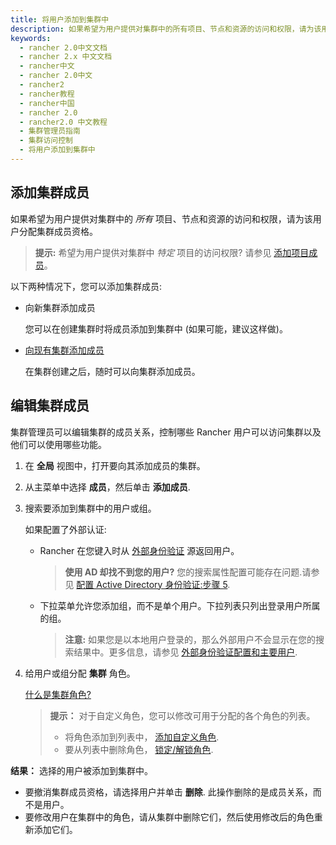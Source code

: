 ```yaml
---
title: 将用户添加到集群中
description: 如果希望为用户提供对集群中的所有项目、节点和资源的访问和权限，请为该用户分配集群成员资格。以下两种情况下，您可以添加集群成员。向新集群添加成员，您可以在创建集群时将成员添加到集群中。向现有集群添加成员，在集群创建之后，随时可以向集群添加成员。
keywords:
  - rancher 2.0中文文档
  - rancher 2.x 中文文档
  - rancher中文
  - rancher 2.0中文
  - rancher2
  - rancher教程
  - rancher中国
  - rancher 2.0
  - rancher2.0 中文教程
  - 集群管理员指南
  - 集群访问控制
  - 将用户添加到集群中
---
```


## 添加集群成员

如果希望为用户提供对集群中的 _所有_ 项目、节点和资源的访问和权限，请为该用户分配集群成员资格。

> **提示:** 希望为用户提供对集群中 _特定_ 项目的访问权限? 请参见 [添加项目成员](/docs/project-admin/project-members/_index)。

以下两种情况下，您可以添加集群成员:

- 向新集群添加成员

  您可以在创建集群时将成员添加到集群中 (如果可能，建议这样做)。

- [向现有集群添加成员](#编辑集群成员)

  在集群创建之后，随时可以向集群添加成员。

## 编辑集群成员

集群管理员可以编辑集群的成员关系，控制哪些 Rancher 用户可以访问集群以及他们可以使用哪些功能。

1.  在 **全局** 视图中，打开要向其添加成员的集群。

2.  从主菜单中选择 **成员**，然后单击 **添加成员**.

3.  搜索要添加到集群中的用户或组。

    如果配置了外部认证:

    - Rancher 在您键入时从 [外部身份验证](/docs/admin-settings/authentication/_index) 源返回用户。

      > **使用 AD 却找不到您的用户?**
      > 您的搜索属性配置可能存在问题.请参见 [配置 Active Directory 身份验证:步骤 5](/docs/admin-settings/authentication/ad/_index).

    - 下拉菜单允许您添加组，而不是单个用户。下拉列表只列出登录用户所属的组。

      > **注意:** 如果您是以本地用户登录的，那么外部用户不会显示在您的搜索结果中。更多信息，请参见 [外部身份验证配置和主要用户](/docs/admin-settings/authentication/_index).

4.  给用户或组分配 **集群** 角色。

    [什么是集群角色?](/docs/admin-settings/rbac/cluster-project-roles/_index)

    > **提示：** 对于自定义角色，您可以修改可用于分配的各个角色的列表。
    >
    > - 将角色添加到列表中， [添加自定义角色](/docs/admin-settings/rbac/default-custom-roles/_index).
    > - 要从列表中删除角色， [锁定/解锁角色](/docs/admin-settings/rbac/locked-roles/_index).

**结果：** 选择的用户被添加到集群中。

- 要撤消集群成员资格，请选择用户并单击 **删除**. 此操作删除的是成员关系，而不是用户。
- 要修改用户在集群中的角色，请从集群中删除它们，然后使用修改后的角色重新添加它们。
